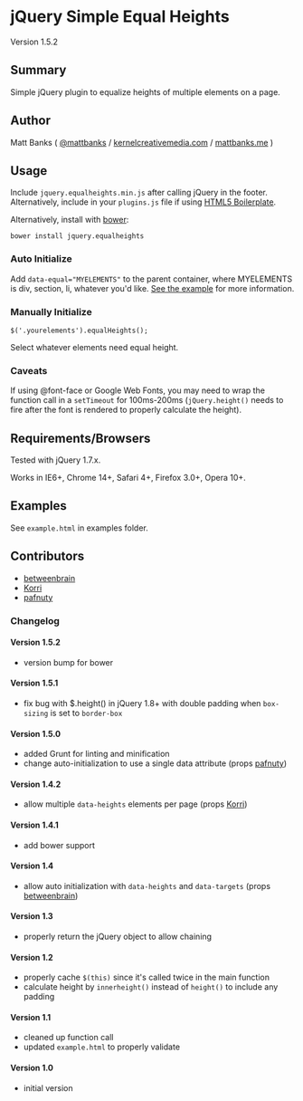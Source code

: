 # jQuery Simple Equal Heights

Version 1.5.2

## Summary

Simple jQuery plugin to equalize heights of multiple elements on a page.

## Author

Matt Banks ( [@mattbanks](http://twitter.com/mattbanks) / [kernelcreativemedia.com](http://www.kernelcreativemedia.com) / [mattbanks.me](http://www.mattbanks.me) )

## Usage

Include `jquery.equalheights.min.js` after calling jQuery in the footer. Alternatively, include in your `plugins.js` file if using [HTML5 Boilerplate](http://html5boilerplate.com).

Alternatively, install with [bower](https://github.com/bower/bower):

	bower install jquery.equalheights

### Auto Initialize

Add `data-equal="MYELEMENTS"` to the parent container, where MYELEMENTS is div, section, li, whatever you'd like. [See the example](https://github.com/mattbanks/jQuery.equalHeights/blob/master/example/example.html) for more information.

### Manually Initialize

	$('.yourelements').equalHeights();

Select whatever elements need equal height.

### Caveats

If using @font-face or Google Web Fonts, you may need to wrap the function call in a `setTimeout` for 100ms-200ms (`jQuery.height()` needs to fire after the font is rendered to properly calculate the height).

## Requirements/Browsers

Tested with jQuery 1.7.x.

Works in IE6+, Chrome 14+, Safari 4+, Firefox 3.0+, Opera 10+.

## Examples

See `example.html` in examples folder.

## Contributors

* [betweenbrain](https://github.com/betweenbrain)
* [Korri](https://github.com/Korri)
* [pafnuty](https://github.com/pafnuty)

### Changelog

#### Version 1.5.2

* version bump for bower

#### Version 1.5.1

* fix bug with $.height() in jQuery 1.8+ with double padding when `box-sizing` is set to `border-box`

#### Version 1.5.0

* added Grunt for linting and minification
* change auto-initialization to use a single data attribute (props [pafnuty](https://github.com/pafnuty))

#### Version 1.4.2

* allow multiple `data-heights` elements per page (props [Korri](https://github.com/Korri))

#### Version 1.4.1

* add bower support

#### Version 1.4

* allow auto initialization with `data-heights` and `data-targets` (props [betweenbrain](https://github.com/betweenbrain))

#### Version 1.3

* properly return the jQuery object to allow chaining

#### Version 1.2

* properly cache `$(this)` since it's called twice in the main function
* calculate height by `innerheight()` instead of `height()` to include any padding

#### Version 1.1

* cleaned up function call
* updated `example.html` to properly validate

#### Version 1.0

* initial version
